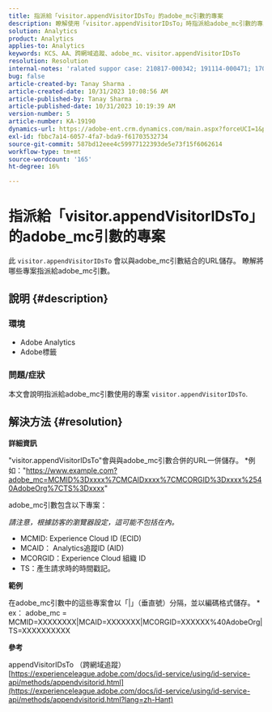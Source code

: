 ```yaml
---
title: 指派給「visitor.appendVisitorIDsTo」的adobe_mc引數的專案
description: 瞭解使用「visitor.appendVisitorIDsTo」時指派給adobe_mc引數的專案。
solution: Analytics
product: Analytics
applies-to: Analytics
keywords: KCS、AA、跨網域追蹤、adobe_mc、visitor.appendVisitorIDsTo
resolution: Resolution
internal-notes: 'ralated suppor case: 210817-000342; 191114-000471; 170123-000011; 220408-000014'
bug: false
article-created-by: Tanay Sharma .
article-created-date: 10/31/2023 10:08:56 AM
article-published-by: Tanay Sharma .
article-published-date: 10/31/2023 10:19:39 AM
version-number: 5
article-number: KA-19190
dynamics-url: https://adobe-ent.crm.dynamics.com/main.aspx?forceUCI=1&pagetype=entityrecord&etn=knowledgearticle&id=34b58e7a-d577-ee11-8179-6045bd006149
exl-id: fbbc7a14-6057-4fa7-bda9-f61703532734
source-git-commit: 587bd12eee4c59977122393de5e73f15f6062614
workflow-type: tm+mt
source-wordcount: '165'
ht-degree: 16%

---
```


# 指派給「visitor.appendVisitorIDsTo」的adobe_mc引數的專案


此 `visitor.appendVisitorIDsTo` 會以與adobe_mc引數結合的URL儲存。 瞭解將哪些專案指派給adobe_mc引數。

## 說明 {#description}


### 環境

- Adobe Analytics
- Adobe標籤


### 問題/症狀

本文會說明指派給adobe_mc引數使用的專案 `visitor.appendVisitorIDsTo`.


## 解決方法 {#resolution}


<b>詳細資訊</b>

&quot;visitor.appendVisitorIDsTo&quot;會與與adobe_mc引數合併的URL一併儲存。
\*例如：&quot;https://www.example.com?adobe_mc=MCMID%3Dxxxx%7CMCAIDxxxx%7CMCORGID%3Dxxxx%2540AdobeOrg%7CTS%3Dxxxx&quot;

adobe_mc引數包含以下專案：

*請注意，根據訪客的瀏覽器設定，這可能不包括在內。*

- MCMID: Experience Cloud ID (ECID)
- MCAID： Analytics追蹤ID (AID)
- MCORGID：Experience Cloud 組織 ID
- TS：產生請求時的時間戳記。


<b>範例</b>

在adobe_mc引數中的這些專案會以「|」（垂直號）分隔，並以編碼格式儲存。
\* ex： adobe_mc = MCMID=XXXXXXXX|MCAID=XXXXXXX|MCORGID=XXXXXX%40AdobeOrg|TS=XXXXXXXXXX

<b>參考</b>

appendVisitorIDsTo （跨網域追蹤）
[https://experienceleague.adobe.com/docs/id-service/using/id-service-api/methods/appendvisitorid.html](https://experienceleague.adobe.com/docs/id-service/using/id-service-api/methods/appendvisitorid.html?lang=zh-Hant)
